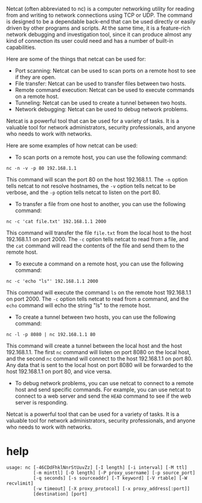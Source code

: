 Netcat (often abbreviated to nc) is a computer networking utility for reading from and writing to network connections using TCP or UDP. The command is designed to be a dependable back-end that can be used directly or easily driven by other programs and scripts. At the same time, it is a feature-rich network debugging and investigation tool, since it can produce almost any kind of connection its user could need and has a number of built-in capabilities.

Here are some of the things that netcat can be used for:

* Port scanning: Netcat can be used to scan ports on a remote host to see if they are open.
* File transfer: Netcat can be used to transfer files between two hosts.
* Remote command execution: Netcat can be used to execute commands on a remote host.
* Tunneling: Netcat can be used to create a tunnel between two hosts.
* Network debugging: Netcat can be used to debug network problems.

Netcat is a powerful tool that can be used for a variety of tasks. It is a valuable tool for network administrators, security professionals, and anyone who needs to work with networks.

Here are some examples of how netcat can be used:

* To scan ports on a remote host, you can use the following command:

```
nc -n -v -p 80 192.168.1.1
```

This command will scan the port 80 on the host 192.168.1.1. The `-n` option tells netcat to not resolve hostnames, the `-v` option tells netcat to be verbose, and the `-p` option tells netcat to listen on the port 80.

* To transfer a file from one host to another, you can use the following command:

```
nc -c 'cat file.txt' 192.168.1.1 2000
```

This command will transfer the file `file.txt` from the local host to the host 192.168.1.1 on port 2000. The `-c` option tells netcat to read from a file, and the `cat` command will read the contents of the file and send them to the remote host.

* To execute a command on a remote host, you can use the following command:

```
nc -c 'echo "ls"' 192.168.1.1 2000
```

This command will execute the command `ls` on the remote host 192.168.1.1 on port 2000. The `-c` option tells netcat to read from a command, and the `echo` command will echo the string "ls" to the remote host.

* To create a tunnel between two hosts, you can use the following command:

```
nc -l -p 8080 | nc 192.168.1.1 80
```

This command will create a tunnel between the local host and the host 192.168.1.1. The first `nc` command will listen on port 8080 on the local host, and the second `nc` command will connect to the host 192.168.1.1 on port 80. Any data that is sent to the local host on port 8080 will be forwarded to the host 192.168.1.1 on port 80, and vice versa.

* To debug network problems, you can use netcat to connect to a remote host and send specific commands. For example, you can use netcat to connect to a web server and send the `HEAD` command to see if the web server is responding.

Netcat is a powerful tool that can be used for a variety of tasks. It is a valuable tool for network administrators, security professionals, and anyone who needs to work with networks.


# help 

```
usage: nc [-46CDdFhklNnrStUuvZz] [-I length] [-i interval] [-M ttl]
          [-m minttl] [-O length] [-P proxy_username] [-p source_port]
          [-q seconds] [-s sourceaddr] [-T keyword] [-V rtable] [-W recvlimit]
          [-w timeout] [-X proxy_protocol] [-x proxy_address[:port]]
          [destination] [port]
```
